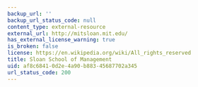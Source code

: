 ```yaml
---
backup_url: ''
backup_url_status_code: null
content_type: external-resource
external_url: http://mitsloan.mit.edu/
has_external_license_warning: true
is_broken: false
license: https://en.wikipedia.org/wiki/All_rights_reserved
title: Sloan School of Management
uid: af8c6841-0d2e-4a90-b883-45687702a345
url_status_code: 200
---
```

